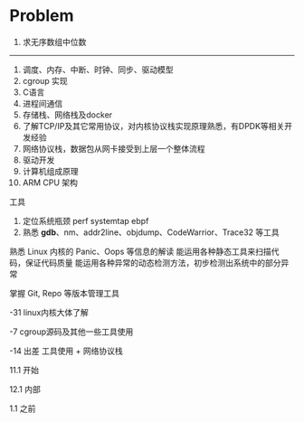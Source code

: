 # Problem

1. 求无序数组中位数



***

1. 调度、内存、中断、时钟、同步、驱动模型
2. cgroup 实现
3. C语言
4. 进程间通信
5. 存储栈、网络栈及docker
6. 了解TCP/IP及其它常用协议，对内核协议栈实现原理熟悉，有DPDK等相关开发经验
7. 网络协议栈，数据包从网卡接受到上层一个整体流程
8. 驱动开发
9. 计算机组成原理
10. ARM CPU 架构



工具

1. 定位系统瓶颈 perf systemtap ebpf
2. 熟悉 **gdb**、nm、addr2line、objdump、CodeWarrior、Trace32 等工具



熟悉 Linux 内核的 Panic、Oops 等信息的解读
能运用各种静态工具来扫描代码，保证代码质量
能运用各种异常的动态检测方法，初步检测出系统中的部分异常

掌握 Git, Repo 等版本管理工具



-31 linux内核大体了解

-7 cgroup源码及其他一些工具使用

-14 出差 工具使用 + 网络协议栈



11.1 开始

12.1 内部

1.1 之前